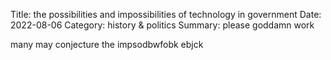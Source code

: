 Title: the possibilities and impossibilities of technology in government
Date: 2022-08-06
Category: history & politics
Summary: please goddamn work

many may conjecture the impsodbwfobk ebjck